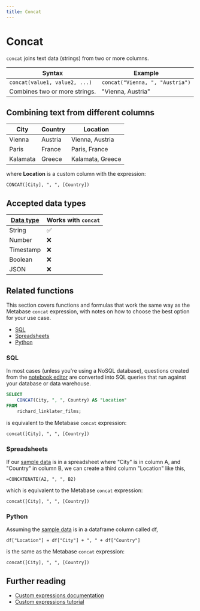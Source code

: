 ```yaml
---
title: Concat
---
```


# Concat

`concat` joins text data (strings) from two or more columns.

| Syntax                        | Example                                  |
|-------------------------------|------------------------------------------|
| `concat(value1, value2, ...)` | `concat("Vienna, ", "Austria")`|
| Combines two or more strings. | "Vienna, Austria"              |

## Combining text from different columns 

| City     | Country | Location         |
|----------|---------|------------------|
| Vienna   | Austria | Vienna, Austria  |
| Paris    | France  | Paris, France    |
| Kalamata | Greece  | Kalamata, Greece |

where **Location** is a custom column with the expression:

```
CONCAT([City], ", ", [Country])
```

## Accepted data types

| [Data type](https://www.metabase.com/learn/databases/data-types-overview#examples-of-data-types) | Works with `concat`  |
| ----------------------- | -------------------- |
| String                  | ✅                   |
| Number                  | ❌                   |
| Timestamp               | ❌                   |
| Boolean                 | ❌                   |
| JSON                    | ❌                   |

## Related functions

This section covers functions and formulas that work the same way as the Metabase `concat` expression, with notes on how to choose the best option for your use case.

- [SQL](#sql)
- [Spreadsheets](#spreadsheets)
- [Python](#python)

### SQL

In most cases (unless you're using a NoSQL database), questions created from the [notebook editor](https://www.metabase.com/glossary/notebook_editor) are converted into SQL queries that run against your database or data warehouse.

```sql
SELECT
    CONCAT(City, ", ", Country) AS "Location"
FROM
    richard_linklater_films;
```

is equivalent to the Metabase `concat` expression:

```
concat([City], ", ", [Country])
```

### Spreadsheets

If our [sample data](#combining-text-from-different-columns) is in a spreadsheet where "City" is in column A, and "Country" in column B, we can create a third column "Location" like this,

```
=CONCATENATE(A2, ", ", B2)
```

which is equivalent to the Metabase `concat` expression:

```
concat([City], ", ", [Country])
```

### Python

Assuming the [sample data](#combining-text-from-different-columns) is in a dataframe column called df,

```
df["Location"] = df["City"] + ", " + df["Country"]
```

is the same as the Metabase `concat` expression:

```
concat([City], ", ", [Country])
```

## Further reading

- [Custom expressions documentation](../expressions.md)
- [Custom expressions tutorial](https://www.metabase.com/learn/questions/)